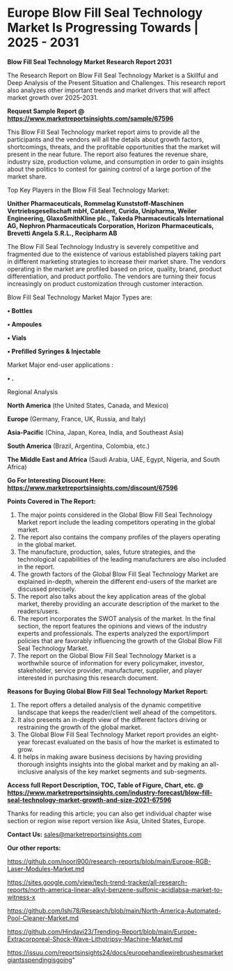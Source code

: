 # Europe Blow Fill Seal Technology Market Is Progressing Towards | 2025 - 2031

<strong>Blow Fill Seal Technology Market Research Report 2031</strong>

The Research Report on Blow Fill Seal Technology Market is a Skillful and Deep Analysis of the Present Situation and Challenges. This research report also analyzes other important trends and market drivers that will affect market growth over 2025-2031.

<strong>Request Sample Report @ <a href=https://www.marketreportsinsights.com/sample/67596>https://www.marketreportsinsights.com/sample/67596</a></strong>

This Blow Fill Seal Technology market report aims to provide all the participants and the vendors will all the details about growth factors, shortcomings, threats, and the profitable opportunities that the market will present in the near future. The report also features the revenue share, industry size, production volume, and consumption in order to gain insights about the politics to contest for gaining control of a large portion of the market share.

Top Key Players in the Blow Fill Seal Technology Market:

<strong>Unither Pharmaceuticals, Rommelag Kunststoff-Maschinen Vertriebsgesellschaft mbH, Catalent, Curida, Unipharma, Weiler Engineering, GlaxoSmithKline plc., Takeda Pharmaceuticals International AG, Nephron Pharmaceuticals Corporation, Horizon Pharmaceuticals, Brevetti Angela S.R.L., Recipharm AB</strong>

The Blow Fill Seal Technology Industry is severely competitive and fragmented due to the existence of various established players taking part in different marketing strategies to increase their market share. The vendors operating in the market are profiled based on price, quality, brand, product differentiation, and product portfolio. The vendors are turning their focus increasingly on product customization through customer interaction.

Blow Fill Seal Technology Market Major Types are:

<strong>• Bottles

• Ampoules

• Vials

• Prefilled Syringes & Injectable</strong>

Market Major end-user applications :

<strong>• .</strong>

Regional Analysis

</u><strong><b>North America</b></strong> (the United States, Canada, and Mexico)

<strong><b>Europe </b></strong>(Germany, France, UK, Russia, and Italy)

<strong><b>Asia-Pacific</b></strong> (China, Japan, Korea, India, and Southeast Asia)

<strong><b>South America</b></strong> (Brazil, Argentina, Colombia, etc.)

<strong><b>The Middle East and Africa</b></strong> (Saudi Arabia, UAE, Egypt, Nigeria, and South Africa)

<strong>Go For Interesting Discount Here: <a href=https://www.marketreportsinsights.com/discount/67596>https://www.marketreportsinsights.com/discount/67596</a></strong>

<strong>Points Covered in The Report:</strong>
<ol>
  <li>The major points considered in the Global Blow Fill Seal Technology Market report include the leading competitors operating in the global market.</li>
  <li>The report also contains the company profiles of the players operating in the global market.</li>
  <li>The manufacture, production, sales, future strategies, and the technological capabilities of the leading manufacturers are also included in the report.</li>
  <li>The growth factors of the Global Blow Fill Seal Technology Market are explained in-depth, wherein the different end-users of the market are discussed precisely.</li>
  <li>The report also talks about the key application areas of the global market, thereby providing an accurate description of the market to the readers/users.</li>
  <li>The report incorporates the SWOT analysis of the market. In the final section, the report features the opinions and views of the industry experts and professionals. The experts analyzed the export/import policies that are favorably influencing the growth of the Global Blow Fill Seal Technology Market.</li>
  <li>The report on the Global Blow Fill Seal Technology Market is a worthwhile source of information for every policymaker, investor, stakeholder, service provider, manufacturer, supplier, and player interested in purchasing this research document.</li>
</ol>
<strong>Reasons for Buying Global Blow Fill Seal Technology Market Report:</strong>

<ol>
  <li>The report offers a detailed analysis of the dynamic competitive landscape that keeps the reader/client well ahead of the competitors.</li>
  <li>It also presents an in-depth view of the different factors driving or restraining the growth of the global market.</li>
  <li>The Global Blow Fill Seal Technology Market report provides an eight-year forecast evaluated on the basis of how the market is estimated to grow.</li>
  <li>It helps in making aware business decisions by having providing thorough insights insights into the global market and by making an all-inclusive analysis of the key market segments and sub-segments.</li>
</ol>
<strong>Access full Report Description, TOC, Table of Figure, Chart, etc. @ <a href=https://www.marketreportsinsights.com/industry-forecast/blow-fill-seal-technology-market-growth-and-size-2021-67596>https://www.marketreportsinsights.com/industry-forecast/blow-fill-seal-technology-market-growth-and-size-2021-67596</a></strong>


Thanks for reading this article; you can also get individual chapter wise section or region wise report version like Asia, United States, Europe.

<strong>Contact Us:</strong>
sales@marketreportsinsights.com

<strong>Our other reports:</strong>

<a href=https://github.com/noori900/research-reports/blob/main/Europe-RGB-Laser-Modules-Market.md>https://github.com/noori900/research-reports/blob/main/Europe-RGB-Laser-Modules-Market.md</a>

<a href=https://sites.google.com/view/tech-trend-tracker/all-research-reports/north-america-linear-alkyl-benzene-sulfonic-acidlabsa-market-to-witness-x>https://sites.google.com/view/tech-trend-tracker/all-research-reports/north-america-linear-alkyl-benzene-sulfonic-acidlabsa-market-to-witness-x</a>

<a href=https://github.com/Ishi78/Research/blob/main/North-America-Automated-Pool-Cleaner-Market.md>https://github.com/Ishi78/Research/blob/main/North-America-Automated-Pool-Cleaner-Market.md</a>

<a href=https://github.com/Hindavi23/Trending-Report/blob/main/Europe-Extracorporeal-Shock-Wave-Lithotripsy-Machine-Market.md>https://github.com/Hindavi23/Trending-Report/blob/main/Europe-Extracorporeal-Shock-Wave-Lithotripsy-Machine-Market.md</a>

<a href=https://issuu.com/reportsinsights24/docs/europehandlewirebrushesmarketgiantsspendingisgoing>https://issuu.com/reportsinsights24/docs/europehandlewirebrushesmarketgiantsspendingisgoing</a>"
